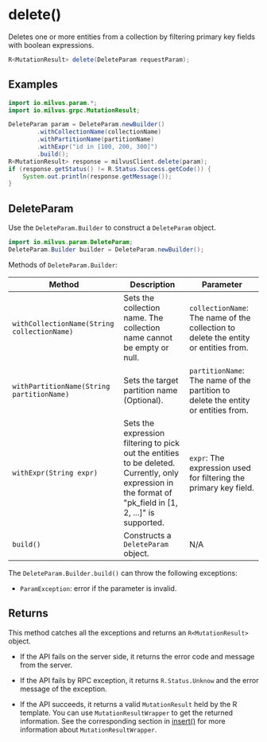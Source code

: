 # delete()

Deletes one or more entities from a collection by filtering primary key fields with boolean expressions.

```Java
R<MutationResult> delete(DeleteParam requestParam);
```

## Examples

```Java
import io.milvus.param.*;
import io.milvus.grpc.MutationResult;

DeleteParam param = DeleteParam.newBuilder()
        .withCollectionName(collectionName)
        .withPartitionName(partitionName)
        .withExpr("id in [100, 200, 300]")
        .build();
R<MutationResult> response = milvusClient.delete(param);
if (response.getStatus() != R.Status.Success.getCode()) {
    System.out.println(response.getMessage());
}
```

## DeleteParam

Use the `DeleteParam.Builder` to construct a `DeleteParam` object.

```Java
import io.milvus.param.DeleteParam;
DeleteParam.Builder builder = DeleteParam.newBuilder();
```

Methods of `DeleteParam.Builder`:

| Method                                    | Description                                                  | Parameter                                                   |
| ----------------------------------------- | ------------------------------------------------------------ | ------------------------------------------------------------ |
| `withCollectionName(String collectionName)` | Sets the collection name. The collection name cannot be empty or null. | `collectionName`: The name of the collection to delete the entity or entities from. |
| `withPartitionName(String partitionName)` | Sets the target partition name (Optional).                   | `partitionName`: The name of the partition to delete the entity or entities from. |
| `withExpr(String expr)`                   | Sets the expression filtering to pick out the entities to be deleted. Currently, only expression in the format of "pk_field in [1, 2, ...]" is supported. | `expr`: The expression used for filtering the primary key field.                   |
| `build()`                                 | Constructs a `DeleteParam` object.                           | N/A                                                          |

The `DeleteParam.Builder.build()` can throw the following exceptions:

- `ParamException`: error if the parameter is invalid.

## Returns

This method catches all the exceptions and returns an `R<MutationResult>` object.

- If the API fails on the server side, it returns the error code and message from the server.

- If the API fails by RPC exception, it returns `R.Status.Unknow` and the error message of the exception.

- If the API succeeds, it returns a valid `MutationResult` held by the R template. You can use `MutationResultWrapper` to get the returned information. See the corresponding section in [insert()](insert().md#MutationResultWrapper) for more information about `MutationResultWrapper`.